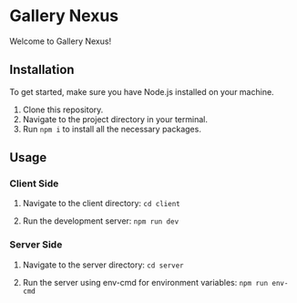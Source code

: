 # Gallery Nexus

Welcome to Gallery Nexus!

## Installation

To get started, make sure you have Node.js installed on your machine.

1. Clone this repository.
2. Navigate to the project directory in your terminal.
3. Run `npm i` to install all the necessary packages.

## Usage

### Client Side

1. Navigate to the client directory:
    `cd client`

2. Run the development server:
    `npm run dev`


### Server Side

1. Navigate to the server directory:
    `cd server`

2. Run the server using env-cmd for environment variables:
    `npm run env-cmd`